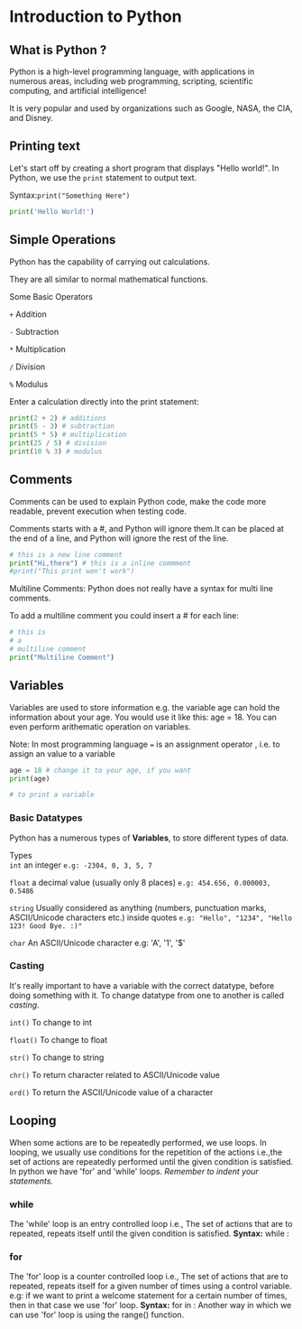 # Introduction to Python

## What is Python ?
Python is a high-level programming language, with applications in numerous areas, including web programming, scripting, scientific computing, and artificial intelligence!

It is very popular and used by organizations such as Google, NASA, the CIA, and Disney.

## Printing text

Let's start off by creating a short program that displays "Hello world!".
In Python, we use the `print` statement to output text.

Syntax:`print("Something Here")`

```python runnable
print('Hello World!')
```

## Simple Operations

Python has the capability of carrying out calculations.

They are all similar to normal mathematical functions.

Some Basic Operators

`+`  Addition

`-`  Subtraction

`*`  Multiplication

`/`  Division

`%`  Modulus

Enter a calculation directly into the print statement:

```python runnable
print(2 + 2) # additions
print(5 - 3) # subtraction
print(5 * 5) # multiplication
print(25 / 5) # division
print(10 % 3) # modulus
```

## Comments 
Comments can be used to explain Python code, make the code more readable, prevent execution when testing code.

Comments starts with a #, and Python will ignore them.It can be placed at the end of a line, and Python will ignore the rest of the line. 

```python runnable
# this is a new line comment
print("Hi,there") # this is a inline commment
#print("This print won't work")
```

Multiline Comments:
Python does not really have a syntax for multi line comments.

To add a multiline comment you could insert a # for each line:

```python runnable
# this is 
# a 
# multiline comment
print("Multiline Comment")
```

## Variables

Variables are used to store information e.g. the variable age can hold the information about your age. You would use it like this: age = 18. You can even perform arithematic operation on variables. 

Note: In most programming language `=` is an assignment operator , i.e. to assign an value to a variable

```python runnable
age = 18 # change it to your age, if you want 
print(age)

# to print a variable
```

### Basic Datatypes

Python has a numerous types of **Variables**, to store different types of data.

Types  
`int`    an integer   `e.g: -2304, 0, 3, 5, 7`

`float`  a decimal value (usually only 8 places)   `e.g: 454.656, 0.000003, 0.5486`

`string` Usually considered as anything (numbers, punctuation marks, ASCII/Unicode characters etc.) inside quotes `e.g: "Hello", "1234", "Hello 123! Good Bye. :)"`

`char`   An ASCII/Unicode character e.g: 'A', '1', '$'


### Casting

It's really important to have a variable with the correct datatype, before doing something with it.
To change datatype from one to another is called *casting*.

`int()` To change to int

`float()` To change to float

`str()`  To change to string

`chr()`  To return character related to ASCII/Unicode value

`ord()`  To return the ASCII/Unicode value of a character

## Looping

When some actions are to be repeatedly performed, we use loops. In looping, we usually use conditions for the repetition of the actions i.e.,the set of actions are repeatedly performed until the given condition is satisfied. In python we have 'for' and 'while' loops.
*Remember to indent your statements.*

### while
The 'while' loop is an entry controlled loop i.e., The set of actions that are to repeated, repeats itself until the given condition is satisfied.
**Syntax:** while <condition>:
                <statements>

### for
The 'for' loop is a counter controlled loop i.e., The set of actions that are to repeated, repeats itself for a given number of times using a control variable.
e.g: if we want to print a welcome statement for a certain number of times, then in that case we use 'for' loop.
**Syntax:** for <control variable> in <sequence>:
                <statements>
Another way in which we can use 'for' loop is using the range() function.
